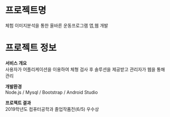 # 프로젝트명 
체험 이미지분석을 통한 올바른 운동프로그램 앱,웹 개발

# 프로젝트 정보
**서비스 개요**<br/>
사용자가 어플리케이션을 이용하여 체형 검사 후 솔루션을 제공받고 관리자가 웹을 통해 관리

**개발환경**<br/>
Node.js / Mysql / Bootstrap / Android Studio

**프로젝트 결과** <br/>
2019학년도 컴퓨터공학과 졸업작품전(6/5) 우수상
